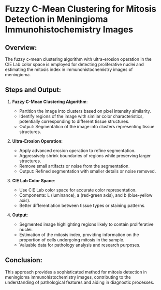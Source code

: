 # Fuzzy C-Mean Clustering for Mitosis Detection in Meningioma Immunohistochemistry Images

## Overview:
The fuzzy c-mean clustering algorithm with ultra-erosion operation in the CIE Lab color space is employed for detecting proliferative nuclei and estimating the mitosis index in immunohistochemistry images of meningioma.

## Steps and Output:
1. **Fuzzy C-Mean Clustering Algorithm**:
   - Partition the image into clusters based on pixel intensity similarity.
   - Identify regions of the image with similar color characteristics, potentially corresponding to different tissue structures.
   - Output: Segmentation of the image into clusters representing tissue structures.

2. **Ultra-Erosion Operation**:
   - Apply advanced erosion operation to refine segmentation.
   - Aggressively shrink boundaries of regions while preserving larger structures.
   - Remove small artifacts or noise from the segmentation.
   - Output: Refined segmentation with smaller details or noise removed.

3. **CIE Lab Color Space**:
   - Use CIE Lab color space for accurate color representation.
   - Components: L (luminance), a (red-green axis), and b (blue-yellow axis).
   - Better differentiation between tissue types or staining patterns.
   
4. **Output**:
   - Segmented image highlighting regions likely to contain proliferative nuclei.
   - Estimation of the mitosis index, providing information on the proportion of cells undergoing mitosis in the sample.
   - Valuable data for pathology analysis and research purposes.

## Conclusion:
This approach provides a sophisticated method for mitosis detection in meningioma immunohistochemistry images, contributing to the understanding of pathological features and aiding in diagnostic processes.
